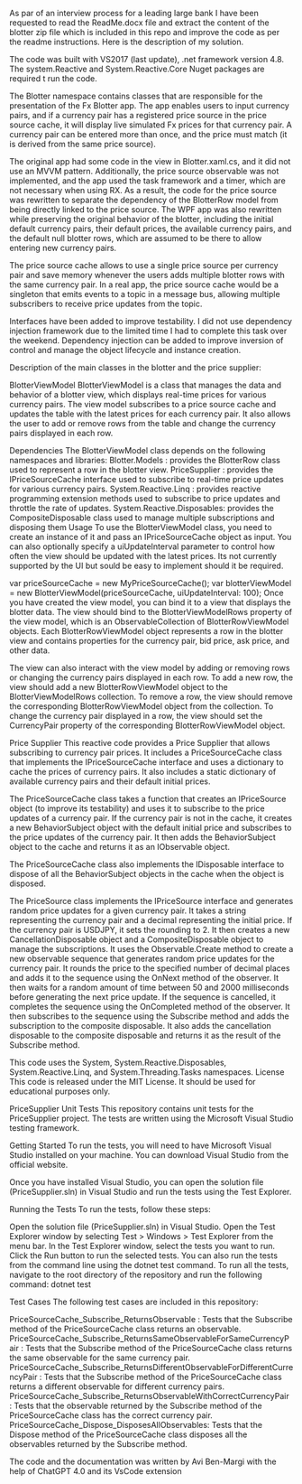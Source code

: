 As par of an interview process for a leading large bank I have been requested to read the ReadMe.docx file and extract the content of the blotter zip file
which is included in this repo and improve the code as per the readme instructions. 
Here is the description of my solution. 

The code was built with VS2017 (last update), .net framework version 4.8. The system.Reactive and System.Reactive.Core Nuget packages are required t run the code. 

The Blotter namespace contains classes that are responsible for the presentation of the Fx Blotter app. The app enables users to input currency pairs, and if a currency pair has a registered price source in the price source cache, it will display live simulated Fx prices for that currency pair. A currency pair can be entered more than once, and the price must match (it is derived from the same price source).

The original app had some code in the view in Blotter.xaml.cs, and it did not use an MVVM pattern. Additionally, the price source observable was not implemented, and the app used the task framework and a timer, which are not necessary when using RX. As a result, the code for the price source was rewritten to separate the dependency of the BlotterRow model from being directly linked to the price source. The WPF app was also rewritten while preserving the original behavior of the blotter, including the initial default currency pairs, their default prices, the available currency pairs, and the default null blotter rows, which are assumed to be there to allow entering new currency pairs.

The price source cache allows to use a single price source per currency pair and save memory whenever the users adds multiple blotter rows with the same currency pair.
In a real app, the price source cache would be a singleton that emits events to a topic in a message bus, allowing multiple subscribers to receive price updates from the topic.

Interfaces have been added to improve testability. 
I did not use dependency injection framework due to the limited time I had to complete this task over the weekend. 
Dependency injection can be added to improve inversion of control and manage the object lifecycle and instance creation. 

Description of the main classes in the blotter and the price supplier: 

BlotterViewModel
BlotterViewModel is a class that manages the data and behavior of a blotter view, which displays real-time prices for various currency pairs. The view model subscribes to a price source cache and updates the table with the latest prices for each currency pair. It also allows the user to add or remove rows from the table and change the currency pairs displayed in each row.

Dependencies
The  BlotterViewModel class depends on the following namespaces and libraries:
Blotter.Models : provides the BlotterRow  class used to represent a row in the blotter view.
PriceSupplier : provides the IPriceSourceCache  interface used to subscribe to real-time price updates for various currency pairs.
System.Reactive.Linq : provides reactive programming extension methods used to subscribe to price updates and throttle the rate of updates.
System.Reactive.Disposables: provides the CompositeDisposable class used to manage multiple subscriptions and disposing them
Usage To use the BlotterViewModel class, you need to create an instance of it and pass an 
IPriceSourceCache  object as input. You can also optionally specify a uiUpdateInterval parameter to control how often the view should be updated with the latest prices. Its not currently supported by the UI but sould be easy to implement should it be required.

var priceSourceCache = new MyPriceSourceCache();
var blotterViewModel = new BlotterViewModel(priceSourceCache, uiUpdateInterval: 100);
Once you have created the view model, you can bind it to a view that displays the blotter data. The view should bind to the 
BlotterViewModelRows property of the view model, which is an ObservableCollection  of BlotterRowViewModel objects. Each 
BlotterRowViewModel object represents a row in the blotter view and contains properties for the currency pair, bid price, ask price, and other data.

 <Grid>
        <DataGrid x:Name="Grid" AutoGenerateColumns="False" ItemsSource="{Binding BlotterViewModelRows}">
            <DataGrid.Columns>
                <DataGridTextColumn Header="Currency Pair" Binding="{Binding CurrencyPair}" IsReadOnly="False"/>
                <DataGridTextColumn Header="Price" Binding="{Binding Price, Mode=OneWay}"  ElementStyle="{StaticResource CollapsedIfZero}"/>
            </DataGrid.Columns>
        </DataGrid>
    </Grid>

The view can also interact with the view model by adding or removing rows or changing the currency pairs displayed in each row. To add a new row, the view should add a new BlotterRowViewModel  object to the BlotterViewModelRows collection. To remove a row, the view should remove the corresponding BlotterRowViewModel  object from the collection. To change the currency pair displayed in a row, the view should set the 
CurrencyPair property of the corresponding BlotterRowViewModel object.

Price Supplier
This reactive code provides a Price Supplier that allows subscribing to currency pair prices. It includes a PriceSourceCache class that implements the IPriceSourceCache interface and uses a dictionary to cache the prices of currency pairs. It also includes a static dictionary of available currency pairs and their default initial prices.

The PriceSourceCache class takes a function that creates an IPriceSource object (to improve its testability) and uses it to subscribe to the price updates of a currency pair. If the currency pair is not in the cache, it creates a new BehaviorSubject object with the default initial price and subscribes to the price updates of the currency pair. It then adds the BehaviorSubject object to the cache and returns it as an IObservable object.

The PriceSourceCache class also implements the IDisposable interface to dispose of all the BehaviorSubject objects in the cache when the object is disposed.

The PriceSource class implements the IPriceSource interface and generates random price updates for a given currency pair. It takes a string representing the currency pair and a decimal representing the initial price. If the currency pair is USDJPY, it sets the rounding to 2. It then creates a new CancellationDisposable object and a CompositeDisposable object to manage the subscriptions. It uses the Observable.Create method to create a new observable sequence that generates random price updates for the currency pair. It rounds the price to the specified number of decimal places and adds it to the sequence using the OnNext method of the observer. It then waits for a random amount of time between 50 and 2000 milliseconds before generating the next price update. If the sequence is cancelled, it completes the sequence using the OnCompleted method of the observer. It then subscribes to the sequence using the Subscribe method and adds the subscription to the composite disposable. It also adds the cancellation disposable to the composite disposable and returns it as the result of the Subscribe method.

This code uses the System, System.Reactive.Disposables, System.Reactive.Linq, and System.Threading.Tasks namespaces.
License
This code is released under the MIT License. It should be used for educational purposes only. 

PriceSupplier Unit Tests
This repository contains unit tests for the 
PriceSupplier
 project. The tests are written using the Microsoft Visual Studio testing framework.

Getting Started
To run the tests, you will need to have Microsoft Visual Studio installed on your machine. You can download Visual Studio from the official website.

Once you have installed Visual Studio, you can open the solution file (PriceSupplier.sln) in Visual Studio and run the tests using the Test Explorer.

Running the Tests
To run the tests, follow these steps:

Open the solution file (PriceSupplier.sln) in Visual Studio.
Open the Test Explorer window by selecting Test > Windows > Test Explorer from the menu bar.
In the Test Explorer window, select the tests you want to run.
Click the Run button to run the selected tests.
You can also run the tests from the command line using the dotnet test command. To run all the tests, navigate to the root directory of the repository and run the following command:
dotnet test

Test Cases
The following test cases are included in this repository:

PriceSourceCache_Subscribe_ReturnsObservable : Tests that the Subscribe  method of the PriceSourceCache class returns an observable.
PriceSourceCache_Subscribe_ReturnsSameObservableForSameCurrencyPair : Tests that the Subscribe  method of the PriceSourceCache  class returns the same observable for the same currency pair.
PriceSourceCache_Subscribe_ReturnsDifferentObservableForDifferentCurrencyPair : Tests that the Subscribe  method of the PriceSourceCache  class returns a different observable for different currency pairs.
PriceSourceCache_Subscribe_ReturnsObservableWithCorrectCurrencyPair : Tests that the observable returned by the  Subscribe method of the PriceSourceCache  class has the correct currency pair.
PriceSourceCache_Dispose_DisposesAllObservables: Tests that the Dispose  method of the PriceSourceCache  class disposes all the observables returned by the Subscribe method.

The code and the documentation was written by Avi Ben-Margi with the help of ChatGPT 4.0 and its VsCode extension
